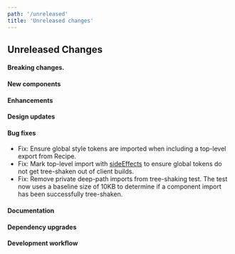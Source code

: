 ```yaml
---
path: '/unreleased'
title: 'Unreleased changes'
---
```


## Unreleased Changes

#### Breaking changes.

#### New components

#### Enhancements

#### Design updates

#### Bug fixes

- Fix: Ensure global style tokens are imported when including a top-level export from Recipe.
- Fix: Mark top-level import with [sideEffects](https://webpack.js.org/guides/tree-shaking/#clarifying-tree-shaking-and-sideeffects) to ensure global tokens do not get tree-shaken out of client builds.
- Fix: Remove private deep-path imports from tree-shaking test. The test now uses a baseline size of 10KB to determine if a component import has been successfully tree-shaken.

#### Documentation

#### Dependency upgrades

#### Development workflow
